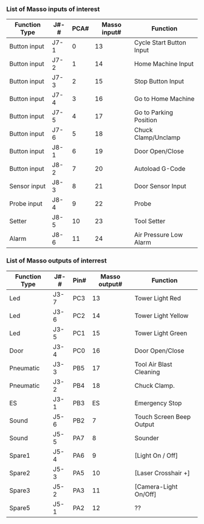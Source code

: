 ### List of Masso inputs of interest

   | Function Type | J#-# | PCA# | Masso input# | Function        |
   |---------------|------|------|----|---------------------------|
   | Button input  | J7-1 | 0    | 13 | Cycle Start Button Input  |
   | Button input  | J7-2 | 1    | 14 | Home Machine Input        |
   | Button input  | J7-3 | 2    | 15 | Stop Button Input         |
   | Button input  | J7-4 | 3    | 16 | Go to Home Machine        |
   | Button input  | J7-5 | 4    | 17 | Go to Parking Position    |
   | Button input  | J7-6 | 5    | 18 | Chuck Clamp/Unclamp       |
   | Button input  | J8-1 | 6    | 19 | Door Open/Close           |
   | Button input  | J8-2 | 7    | 20 | Autoload G-Code           |
   | Sensor input  | J8-3 | 8    | 21 | Door Sensor Input         |
   | Probe input   | J8-4 | 9    | 22 | Probe                     |
   | Setter        | J8-5 | 10   | 23 | Tool Setter               |
   | Alarm         | J8-6 | 11   | 24 | Air Pressure Low Alarm    |


### List of Masso outputs of interrest

   | Function Type | J#-# | Pin# | Masso output# | Function       |
   |---------------|------|------|----|---------------------------|
   | Led           | J3-7 | PC3  | 13 | Tower Light Red           |
   | Led           | J3-6 | PC2  | 14 | Tower Light Yellow        |
   | Led           | J3-5 | PC1  | 15 | Tower Light Green         |
   | Door          | J3-4 | PC0  | 16 | Door Open/Close           |
   | Pneumatic     | J3-3 | PB5  | 17 | Tool Air Blast Cleaning   |
   | Pneumatic     | J3-2 | PB4  | 18 | Chuck Clamp.              |
   | ES            | J3-1 | PB3  | ES | Emergency Stop            |
   | Sound         | J5-6 | PB2  |  7 | Touch Screen Beep Output  |
   | Sound         | J5-5 | PA7  |  8 | Sounder                   |
   | Spare1        | J5-4 | PA6  |  9 | [Light On / Off]          |
   | Spare2        | J5-3 | PA5  | 10 | [Laser Crosshair +]       |
   | Spare3        | J5-2 | PA3  | 11 | [Camera-Light On/Off]     |
   | Spare5        | J5-1 | PA2  | 12 | ??                        |
